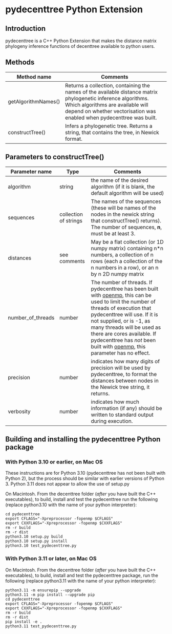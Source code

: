 <h1>pydecenttree Python Extension</h1>
<h2>Introduction</h2>
pydecenttree is a C++ Python Extension that makes the distance matrix phylogeny inference functions of decenttree available to python users.

<h2>Methods</h2>

| Method name | Comments |
|-------------|---|
| getAlgorithmNames() | Returns a collection, containing the names of the available distance matrix phylogenetic inference algorithms.  Which algorithms are available will depend on whether vectorisation was enabled when pydecenttree was built. |
| constructTree() | Infers a phylogenetic tree. Returns a string, that contains the tree, in Newick format. | 

<h2>Parameters to constructTree()</h2>

| Parameter name | Type | Comments |
|-------------|---|---|
| algorithm | string | the name of the desired algorithm (if it is blank, the default algorithm  will be used) |
| sequences | collection of strings | The names of the sequences (these will be names of the nodes in the newick string that constructTree() returns). The number of sequences, **n**, must be at least 3.
| distances | see comments | May be a flat collection (or 1D numpy matrix) containing n*n numbers, a collection of n rows (each a collection of the n numbers in a row), or an n by n 2D numpy matrix
| number_of_threads | number | The number of threads.  If pydecenttree has been built with [openmp](https://en.wikipedia.org/wiki/OpenMP), this can be used to limit the number of threads of execution that pydecenttree will use. If it is not supplied, or is -1, as many threads will be used as there are cores available.  If pydecenttree has _not_ been built with [openmp](https://en.wikipedia.org/wiki/OpenMP), this parameter has no effect.
| precision | number | indicates how many digits of precision will be used by pydecenttree, to format the distances between nodes in the Newick tree string, it returns.
| verbosity | number | indicates how much information (if any) should be written to standard output during execution.

<h2>Building and installing the pydecenttree Python package</h2>
<h3>With Python 3.10 or earlier, on Mac OS</h3>
These instructions are for Python 3.10 (pydecenttree has not been built with Python 2), but the process should be similar with earlier versions of Python 3. Python 3.11 does not appear to allow the use of setup.py

On Macintosh.  From the decenttree folder (*after* you have built the C++ executables), to build,
install and test the pydecenttree run the following (replace python3.10 with the name of your python interpreter):

```
cd pydecenttree
export CFLAGS="-Xpreprocessor -fopenmp $CFLAGS"
export CXXFLAGS="-Xpreprocessor -fopenmp $CXXFLAGS"
rm -r build
rm -r dist
python3.10 setup.py build 
python3.10 setup.py install
python3.10 test_pydecenttree.py
```

<h3>With Python 3.11 or later, on Mac OS</h3>

On Macintosh.  From the decenttree folder (*after* you have built the C++ executables), to build,
install and test the pydecenttree package, run the following (replace python3.11 with the name of your python interpreter):

```
python3.11 -m ensurepip --upgrade
python3.11 -m pip install --upgrade pip
cd pydecenttree
export CFLAGS="-Xpreprocessor -fopenmp $CFLAGS"
export CXXFLAGS="-Xpreprocessor -fopenmp $CXXFLAGS"
rm -r build
rm -r dist
pip install -e . 
python3.11 test_pydecenttree.py
```
